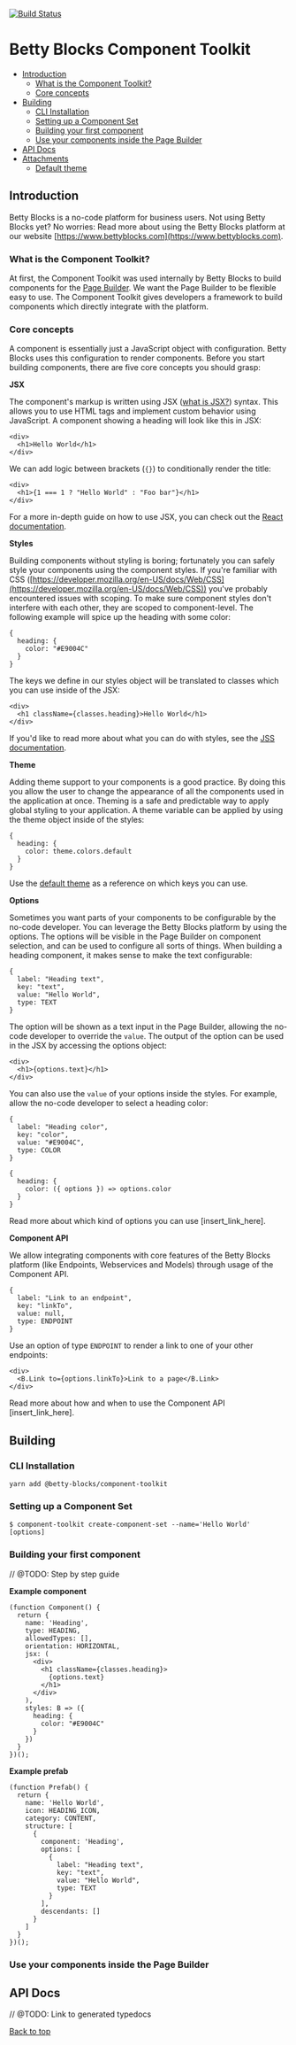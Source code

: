 [![Build Status](https://travis-ci.org/bettyblocks/component-set.svg?branch=acceptance)](https://travis-ci.org/bettyblocks/component-set)

# Betty Blocks Component Toolkit

- [Introduction](#introduction)
  - [What is the Component Toolkit?](#what-is-the-component-toolkit%3F)
  - [Core concepts](#core-concepts)
- [Building](#building)
  - [CLI Installation](#cli-installation)
  - [Setting up a Component Set](#setting-up-a-component-set)
  - [Building your first component](#building-your-first-component)
  - [Use your components inside the Page Builder](#use-your-components-inside-the-page-builder)
- [API Docs](#api-docs)
- [Attachments](#attachments)
  - [Default theme](#default-theme)

## Introduction

Betty Blocks is a no-code platform for business users. Not using Betty Blocks yet? No worries: Read more about using the Betty Blocks platform at our website [https://www.bettyblocks.com](https://www.bettyblocks.com).

### What is the Component Toolkit?

At first, the Component Toolkit was used internally by Betty Blocks to build components for the [Page Builder](https://docs.bettyblocks.com/en/articles/998115-what-is-the-page-builder). We want the Page Builder to be flexible easy to use. The Component Toolkit gives developers a framework to build components which directly integrate with the platform.

### Core concepts

A component is essentially just a JavaScript object with configuration. Betty Blocks uses this configuration to render components. Before you start building components, there are five core concepts you should grasp:

**JSX**

The component's markup is written using JSX ([what is JSX?](https://facebook.github.io/jsx)) syntax. This allows you to use HTML tags and implement custom behavior using JavaScript. A component showing a heading will look like this in JSX:

```
<div>
  <h1>Hello World</h1>
</div>
```

We can add logic between brackets (`{}`) to conditionally render the title:

```
<div>
  <h1>{1 === 1 ? "Hello World" : "Foo bar"}</h1>
</div>
```

For a more in-depth guide on how to use JSX, you can check out the [React documentation](https://reactjs.org/docs/introducing-jsx.html).

**Styles**

Building components without styling is boring; fortunately you can safely style your components using the component styles. If you're familiar with CSS ([https://developer.mozilla.org/en-US/docs/Web/CSS](https://developer.mozilla.org/en-US/docs/Web/CSS)) you've probably encountered issues with scoping. To make sure component styles don't interfere with each other, they are scoped to component-level. The following example will spice up the heading with some color:

```
{
  heading: {
    color: "#E9004C"
  }
}
```

The keys we define in our styles object will be translated to classes which you can use inside of the JSX:

```
<div>
  <h1 className={classes.heading}>Hello World</h1>
</div>
```

If you'd like to read more about what you can do with styles, see the [JSS documentation](https://cssinjs.org/jss-syntax).

**Theme**

Adding theme support to your components is a good practice. By doing this you allow the user to change the appearance of all the components used in the application at once. Theming is a safe and predictable way to apply global styling to your application. A theme variable can be applied by using the theme object inside of the styles:

```
{
  heading: {
    color: theme.colors.default
  }
}
```

Use the [default theme](#default-theme) as a reference on which keys you can use.

**Options**

Sometimes you want parts of your components to be configurable by the no-code developer. You can leverage the Betty Blocks platform by using the options. The options will be visible in the Page Builder on component selection, and can be used to configure all sorts of things. When building a heading component, it makes sense to make the text configurable:

```
{
  label: "Heading text",
  key: "text",
  value: "Hello World",
  type: TEXT
}
```

The option will be shown as a text input in the Page Builder, allowing the no-code developer to override the `value`. The output of the option can be used in the JSX by accessing the options object:

```
<div>
  <h1>{options.text}</h1>
</div>
```

You can also use the `value` of your options inside the styles. For example, allow the no-code developer to select a heading color:

```
{
  label: "Heading color",
  key: "color",
  value: "#E9004C",
  type: COLOR
}
```

```
{
  heading: {
    color: ({ options }) => options.color
  }
}
```

Read more about which kind of options you can use [insert_link_here].

**Component API**

We allow integrating components with core features of the Betty Blocks platform (like Endpoints, Webservices and Models) through usage of the Component API.

```
{
  label: "Link to an endpoint",
  key: "linkTo",
  value: null,
  type: ENDPOINT
}
```

Use an option of type `ENDPOINT` to render a link to one of your other endpoints:

```
<div>
  <B.Link to={options.linkTo}>Link to a page</B.Link>
</div>
```

Read more about how and when to use the Component API [insert_link_here].

## Building

### CLI Installation

```
yarn add @betty-blocks/component-toolkit
```

### Setting up a Component Set

```
$ component-toolkit create-component-set --name='Hello World' [options]
```

### Building your first component

// @TODO: Step by step guide

**Example component**

```
(function Component() {
  return {
    name: 'Heading',
    type: HEADING,
    allowedTypes: [],
    orientation: HORIZONTAL,
    jsx: (
      <div>
        <h1 className={classes.heading}>
          {options.text}
        </h1>
      </div>
    ),
    styles: B => ({
      heading: {
        color: "#E9004C"
      }
    })
  }
})();
```

**Example prefab**

```
(function Prefab() {
  return {
    name: 'Hello World',
    icon: HEADING_ICON,
    category: CONTENT,
    structure: [
      {
        component: 'Heading',
        options: [
          {
            label: "Heading text",
            key: "text",
            value: "Hello World",
            type: TEXT
          }
        ],
        descendants: []
      }
    ]
  }
})();
```

### Use your components inside the Page Builder

## API Docs

// @TODO: Link to generated typedocs

[Back to top](#)
